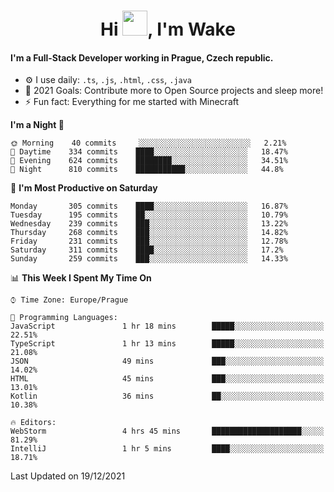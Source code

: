 <h1 align="center">Hi <img src="https://raw.githubusercontent.com/MrWakeCZ/MrWakeCZ/master/Hi.gif" width="40px" />, I'm Wake</h1>

#### I'm a Full-Stack Developer working in Prague, Czech republic.
- ⚙️ I use daily: `.ts`, `.js`, `.html`, `.css`, `.java`
- 🥅 2021 Goals: Contribute more to Open Source projects and sleep more!
- ⚡ Fun fact: Everything for me started with Minecraft

<!--START_SECTION:waka-->
**I'm a Night 🦉** 

```text
🌞 Morning    40 commits     ░░░░░░░░░░░░░░░░░░░░░░░░░   2.21% 
🌆 Daytime    334 commits    ████░░░░░░░░░░░░░░░░░░░░░   18.47% 
🌃 Evening    624 commits    ████████░░░░░░░░░░░░░░░░░   34.51% 
🌙 Night      810 commits    ███████████░░░░░░░░░░░░░░   44.8%

```
📅 **I'm Most Productive on Saturday** 

```text
Monday       305 commits    ████░░░░░░░░░░░░░░░░░░░░░   16.87% 
Tuesday      195 commits    ██░░░░░░░░░░░░░░░░░░░░░░░   10.79% 
Wednesday    239 commits    ███░░░░░░░░░░░░░░░░░░░░░░   13.22% 
Thursday     268 commits    ███░░░░░░░░░░░░░░░░░░░░░░   14.82% 
Friday       231 commits    ███░░░░░░░░░░░░░░░░░░░░░░   12.78% 
Saturday     311 commits    ████░░░░░░░░░░░░░░░░░░░░░   17.2% 
Sunday       259 commits    ███░░░░░░░░░░░░░░░░░░░░░░   14.33%

```


📊 **This Week I Spent My Time On** 

```text
⌚︎ Time Zone: Europe/Prague

💬 Programming Languages: 
JavaScript               1 hr 18 mins        █████░░░░░░░░░░░░░░░░░░░░   22.51% 
TypeScript               1 hr 13 mins        █████░░░░░░░░░░░░░░░░░░░░   21.08% 
JSON                     49 mins             ███░░░░░░░░░░░░░░░░░░░░░░   14.02% 
HTML                     45 mins             ███░░░░░░░░░░░░░░░░░░░░░░   13.01% 
Kotlin                   36 mins             ██░░░░░░░░░░░░░░░░░░░░░░░   10.38%

🔥 Editors: 
WebStorm                 4 hrs 45 mins       ████████████████████░░░░░   81.29% 
IntelliJ                 1 hr 5 mins         ████░░░░░░░░░░░░░░░░░░░░░   18.71%

```


 Last Updated on 19/12/2021
<!--END_SECTION:waka-->
